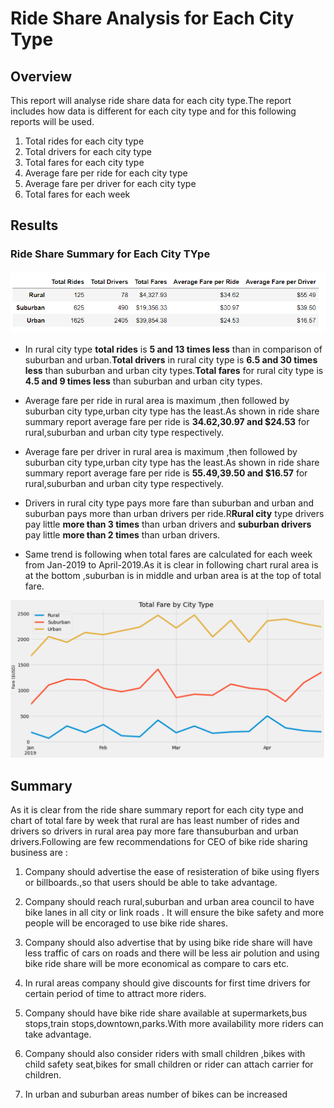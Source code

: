 # Ride Share Analysis for Each City Type

## Overview
This report  will analyse ride share data for each city type.The report includes how data is different for each city type and for this following reports will be used.
  1. Total rides for each city type
  2. Total drivers for each city type
  3. Total fares for each city type
  4. Average fare per ride for each city type
  5. Average fare per driver for each city type
  6. Total fares for each week
  
  
## Results

### Ride Share Summary for Each City TYpe
![chart1](https://github.com/ajinderbains/PyBer_Analysis/blob/master/Resources/fare_ss.png)
- In rural city type **total rides** is **5 and 13 times less** than in comparison of suburban and urban.**Total drivers** in rural city type is **6.5 and 30 times less** than suburban and urban city types.**Total fares** for rural city type is **4.5 and 9 times less** than suburban and urban city types.

- Average fare per ride in rural area is maximum ,then followed by suburban city type,urban city type has the least.As shown in ride share summary report average fare per ride is **$34.62,$30.97 and $24.53** for rural,suburban and urban city type respectively.


- Average fare per driver in rural area is maximum ,then followed by suburban city type,urban city type has the least.As shown in ride share summary report average fare per ride is **$55.49,$39.50 and $16.57** for rural,suburban and urban city type respectively.

- Drivers in rural city type pays more fare than suburban and urban and suburban pays more than urban drivers per ride.R**Rural city** type drivers pay little **more than 3 times** than urban drivers and **suburban drivers** pay little **more than 2 times** than urban drivers.

- Same trend is following when total fares are calculated for each week from Jan-2019 to April-2019.As it is clear in following chart rural area is at the bottom ,suburban is in middle and urban area is at the top of total fare.

![chart2](https://github.com/ajinderbains/PyBer_Analysis/blob/master/Resources/chart_ss.png)
  

## Summary

As it is clear from the  ride share summary report for each city type and chart of total fare by week that rural are has least number of rides and drivers so drivers in rural area pay more fare  thansuburban and urban drivers.Following are few recommendations for CEO of bike ride sharing business are :
  1. Company should advertise the ease of resisteration of bike using flyers or billboards.,so that users should be able to take advantage.
  2. Company should reach rural,suburban and urban  area council to have bike lanes in all city  or link roads . It will ensure the bike safety and more people will be encoraged to use bike ride shares.
  3. Company should also advertise that by using bike ride share will have less traffic of cars on roads and there will be less air polution and using bike ride share will be more economical as compare to cars etc.
  4. In rural areas company should give discounts for first time drivers for certain period of time to attract more riders.
  5. Company should have bike ride share available at supermarkets,bus stops,train stops,downtown,parks.With more availability more riders can take advantage.
  6. Company should also consider riders with small children ,bikes with child safety seat,bikes for small children or rider can attach carrier for children.
  
  7. In urban and suburban areas number of bikes can  be increased
